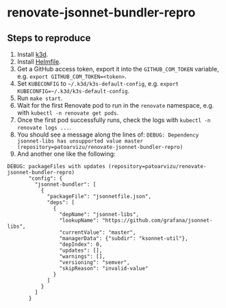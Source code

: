 # renovate-jsonnet-bundler-repro

## Steps to reproduce

1. Install [k3d](https://github.com/rancher/k3d).
2. Install [Helmfile](https://github.com/roboll/helmfile).
3. Get a GitHub access token, export it into the `GITHUB_COM_TOKEN` variable, e.g. `export GITHUB_COM_TOKEN=<token>`.
4. Set `KUBECONFIG` to `~/.k3d/k3s-default-config`, e.g. `export KUBECONFIG=~/.k3d/k3s-default-config`.
5. Run `make start`.
6. Wait for the first Renovate pod to run in the `renovate` namespace, e.g. with `kubectl -n renovate get pods`.
7. Once the first pod successfully runs, check the logs with `kubectl -n renovate logs ...`.
8. You should see a message along the lines of: `DEBUG: Dependency jsonnet-libs has unsupported value master (repository=patoarvizu/renovate-jsonnet-bundler-repro)`
9. And another one like the following:
```
DEBUG: packageFiles with updates (repository=patoarvizu/renovate-jsonnet-bundler-repro)
       "config": {
         "jsonnet-bundler": [
           {
             "packageFile": "jsonnetfile.json",
             "deps": [
               {
                 "depName": "jsonnet-libs",
                 "lookupName": "https://github.com/grafana/jsonnet-libs",
                 "currentValue": "master",
                 "managerData": {"subdir": "ksonnet-util"},
                 "depIndex": 0,
                 "updates": [],
                 "warnings": [],
                 "versioning": "semver",
                 "skipReason": "invalid-value"
               }
             ]
           }
         ]
       }
```